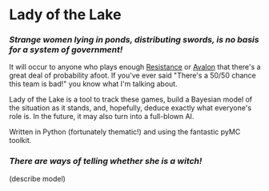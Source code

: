 # Lady of the Lake
### _Strange women lying in ponds, distributing swords, is no basis for a system of government!_ 

It will occur to anyone who plays enough [Resistance](link) or [Avalon](link) that there's a great deal of probability afoot. If you've ever said "There's a 50/50 chance this team is bad!" you know what I'm talking about.

Lady of the Lake is a tool to track these games, build a Bayesian model of the situation as it stands, and, hopefully, deduce exactly what everyone's role is.
In the future, it may also turn into a full-blown AI.

Written in Python (fortunately thematic!) and using the fantastic pyMC toolkit.

### _There are ways of telling whether she is a witch!_
(describe model)

### 
